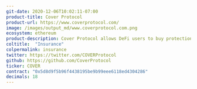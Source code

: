 ```yaml
---
git-date: 2020-12-06T10:02:11-07:00
product-title: Cover Protocol
product-url: https://www.coverprotocol.com/
image: /images/output_md/www.coverprotocol.com.png
ecosystem: ethereum
product-description: Cover Protocol allows DeFi users to buy protection against smart contract risk.
coltitle:  "Insurance"
colpermalink: insurance
twitter: https://twitter.com/COVERProtocol
github: https://github.com/CoverProtocol
ticker: COVER
contract: "0x5d8d9f5b96f4438195be9b99eee6118ed4304286"
decimals: 18
---
```

